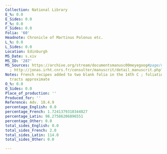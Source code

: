 ```yaml
---
Collection: National Library
E_%: 0.0
E_Sides: 0.0
F_%: 0.0
F_Sides: 0.0
Folia: '60'
Headnote: Chronicle of Martinus Polonus etc.
L_%: 0.0
L_Sides: 0.0
Location: Edinburgh
MS_Date: s.xiv
MS_ID: '287'
MS_Sources: https://archive.org/stream/documentsmanusc00meyegoog#page/n118/mode/1up
  ; http://jonas.irht.cnrs.fr/consulter/manuscrit/detail_manuscrit.php?projet=19790
Notes: French recipes added to two blank folia in the 14th C ; foliation of Latin
  tracts approximate
O_%: 0.0
O_Sides: 0.0
Place_of_production: ''
Produced_for: ''
Reference: Adv. 18.4.9
percentage_English: 0.0
percentage_French: 1.7241379310344827
percentage_Latin: 98.27586206896551
percentage_Other: 0.0
total_sides_English: 0.0
total_sides_French: 2.0
total_sides_Latin: 114.0
total_sides_Other: 0.0

---
```

